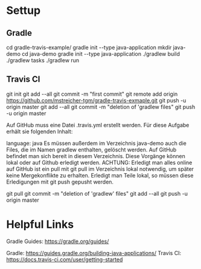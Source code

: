 # Settup
## Gradle
  cd gradle-travis-example/
  gradle init --type java-application
  mkdir java-demo
  cd java-demo
  gradle init --type java-application
  ./gradlew build
  ./gradlew tasks
  ./gradlew run
  
## Travis CI
  git init
  git add --all
  git commit -m "first commit"
  git remote add origin https://github.com/mstreicher-tgm/gradle-travis-exmaple.git
  git push -u origin master
  git add --all
  git commit -m "deletion of 'gradlew files"
  git push -u origin master
  
Auf GitHub muss eine Datei .travis.yml erstellt werden. Für diese Aufgabe erhält sie folgenden Inhalt:

language: java
Es müssen außerdem im Verzeichnis java-demo auch die Files, die im Namen gradlew enthalten, gelöscht werden. Auf GitHub befindet man sich bereit in diesem Verzeichnis. Diese Vorgänge können lokal oder auf Github erledigt werden. ACHTUNG: Erledigt man alles online auf GitHub ist ein pull mit git pull im Verzeichnis lokal notwendig, um später keine Mergekonflikte zu erhalten. Erledigt man Teile lokal, so müssen diese Erledigungen mit git push gepusht werden.

  git pull
  git commit -m "deletion of 'gradlew' files"
  git add --all
  git push -u origin master
  
# Helpful Links
Gradle Guides: https://gradle.org/guides/

Gradle: https://guides.gradle.org/building-java-applications/
Travis CI: https://docs.travis-ci.com/user/getting-started
